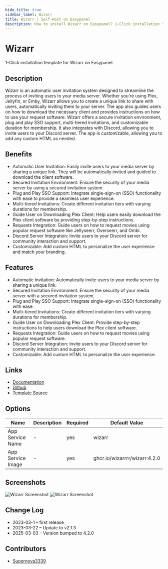 ```yaml
---
hide_title: true
sidebar_label: Wizarr
title: Wizarr | Self-Host on Easypanel
description: How to install Wizarr on Easypanel? 1-Click installation template for Wizarr on Easypanel
---
```


<!-- generated -->

# Wizarr

1-Click installation template for Wizarr on Easypanel

## Description

Wizarr is an automatic user invitation system designed to streamline the process of inviting users to your media server. Whether you&#39;re using Plex, Jellyfin, or Emby, Wizarr allows you to create a unique link to share with users, automatically inviting them to your server. The app also guides users on how to download the necessary client and provides instructions on how to use your request software. Wizarr offers a secure invitation environment, plug and play SSO support, multi-tiered invitations, and customizable duration for membership. It also integrates with Discord, allowing you to invite users to your Discord server. The app is customizable, allowing you to add any custom HTML as needed.

## Benefits

- Automatic User Invitation: Easily invite users to your media server by sharing a unique link. They will be automatically invited and guided to download the client software.
- Secured Invitation Environment: Ensure the security of your media server by using a secured invitation system.
- Plug and Play SSO Support: Integrate single-sign-on (SSO) functionality with ease to provide a seamless user experience.
- Multi-tiered Invitations: Create different invitation tiers with varying durations for membership.
- Guide User on Downloading Plex Client: Help users easily download the Plex client software by providing step-by-step instructions.
- Requests Integration: Guide users on how to request movies using popular request software like Jellyseerr, Overseerr, and Ombi.
- Discord Server Integration: Invite users to your Discord server for community interaction and support.
- Customizable: Add custom HTML to personalize the user experience and match your branding.

## Features

- Automatic Invitation: Automatically invite users to your media server by sharing a unique link.
- Secured Invitation Environment: Ensure the security of your media server with a secured invitation system.
- Plug and Play SSO Support: Integrate single-sign-on (SSO) functionality with ease.
- Multi-tiered Invitations: Create different invitation tiers with varying durations for membership.
- Guide User on Downloading Plex Client: Provide step-by-step instructions to help users download the Plex client software.
- Requests Integration: Guide users on how to request movies using popular request software.
- Discord Server Integration: Invite users to your Discord server for community interaction and support.
- Customizable: Add custom HTML to personalize the user experience.

## Links

- [Documentation](https://docs.wizarr.dev)
- [Github](https://github.com/Wizarrrr/wizarr)
- [Template Source](https://github.com/easypanel-io/templates/tree/main/templates/wizarr)

## Options

Name | Description | Required | Default Value
-|-|-|-
App Service Name | - | yes | wizarr
App Service Image | - | yes | ghcr.io/wizarrrr/wizarr:4.2.0

## Screenshots

![Wizarr Screenshot](./assets/screenshot1.png)
![Wizarr Screenshot](./assets/screenshot2.png)

## Change Log

- 2023-03-1 – first release
- 2023-03-22 – Update to v2.1.3
- 2025-03-03 – Version bumped to 4.2.0

## Contributors

- [Supernova3339](https://github.com/Supernova3339)
